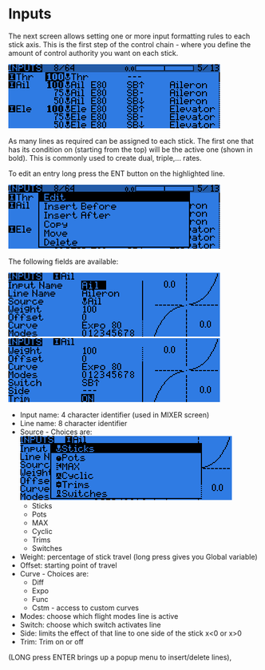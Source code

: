 # Inputs

The next screen allows setting one or more input formatting rules to each stick axis. This is the first step of the control chain - where you define the amount of control authority you want on each stick.
 
![](images/menu-inputs.png)

As many lines as required can be assigned to each stick. The first one that has its condition on (starting from the top) will be the active one (shown in bold). This is commonly used to create dual, triple,... rates. 

To edit an entry long press the ENT button on the highlighted line.

![](images/menu-inputs-long.png)



The following fields are available:

![](images/menu-inputs-edit-1.png)
![](images/menu-inputs-edit-2.png)

 - Input name: 4 character identifier (used in MIXER screen)
 - Line name: 8 character identifier
 - Source - Choices are:
![](images/menu-inputs-src-long.png)
    * Sticks
    * Pots
    * MAX
    * Cyclic
    * Trims
    * Switches
 - Weight: percentage of stick travel (long press gives you Global variable)
 - Offset: starting point of travel
 - Curve - Choices are:
    * Diff
    * Expo
    * Func
    * Cstm - access to custom curves
 - Modes: choose which flight modes line is active
 - Switch: choose which switch activates line
 - Side: limits the effect of that line to one side of the stick x<0 or x>0
 - Trim: Trim on or off
 

 (LONG press ENTER brings up a popup menu to insert/delete lines),